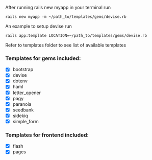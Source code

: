 After running rails new myapp in your terminal run
```
rails new myapp -m ~/path_to/templates/gems/devise.rb
```

An example to setup devise run
```
rails app:template LOCATION=~/path_to/templates/gems/devise.rb
```

Refer to templates folder to see list of available templates
### Templates for gems included:
- [x] bootstrap
- [x] devise
- [x] dotenv
- [x] haml
- [x] letter_opener
- [x] pagy
- [x] paranoia
- [x] seedbank
- [x] sidekiq
- [x] simple_form

### Templates for frontend included:
- [x] flash
- [x] pages
